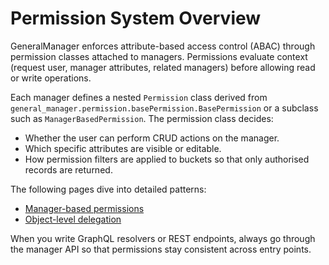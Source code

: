# Permission System Overview

GeneralManager enforces attribute-based access control (ABAC) through permission classes attached to managers. Permissions evaluate context (request user, manager attributes, related managers) before allowing read or write operations.

Each manager defines a nested `Permission` class derived from `general_manager.permission.basePermission.BasePermission` or a subclass such as `ManagerBasedPermission`. The permission class decides:

- Whether the user can perform CRUD actions on the manager.
- Which specific attributes are visible or editable.
- How permission filters are applied to buckets so that only authorised records are returned.

The following pages dive into detailed patterns:

- [Manager-based permissions](manager_based_permission.md)
- [Object-level delegation](object_level.md)
<!-- - [Practical examples](examples.md) -->

When you write GraphQL resolvers or REST endpoints, always go through the manager API so that permissions stay consistent across entry points.
